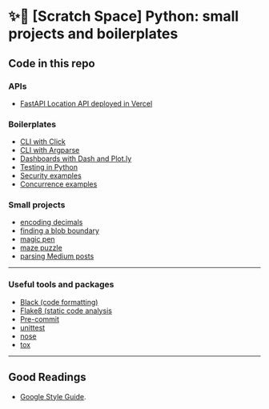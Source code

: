 # ✨🐍 [Scratch Space] Python: small projects and boilerplates 


## Code in this repo

### APIs

* [FastAPI Location API deployed in Vercel](https://github.com/bt3gl-labs/Scratch-Space-Python/tree/master/fastapi-location-app)



### Boilerplates

* [CLI with Click](https://github.com/bt3gl-labs/Scratch-Space-Python/tree/master/boilerplates-click)
* [CLI with Argparse](https://github.com/bt3gl-labs/Scratch-Space-Python/tree/master/boilerplates-argparse)
* [Dashboards with Dash and Plot.ly](https://github.com/bt3gl-labs/Scratch-Space-Python/tree/master/boilerplates-dash)
* [Testing in Python](https://github.com/bt3gl-labs/Scratch-Space-Python/tree/master/boilerplates-tests)
* [Security examples](https://github.com/bt3gl-labs/Scratch-Space-Python/tree/master/boilerplates-security)
* [Concurrence examples](https://github.com/bt3gl-labs/Scratch-Space-Python/tree/master/boilerplates-concurrence)




### Small projects

* [encoding decimals](https://github.com/bt3gl-labs/Scratch-Space-Python/tree/master/small-projects/enconding-decimals)
* [finding a blob boundary](https://github.com/bt3gl-labs/Scratch-Space-Python/tree/master/small-projects/finding-blob-boundary)
* [magic pen](https://github.com/bt3gl-labs/Scratch-Space-Python/tree/master/small-projects/magic-pen)
* [maze puzzle](https://github.com/bt3gl-labs/Scratch-Space-Python/tree/master/small-projects/maze-puzzle)
* [parsing Medium posts](https://github.com/bt3gl-labs/Scratch-Space-Python/tree/master/small-projects/medium)


----

### Useful tools and packages

* [Black (code formatting)]()
* [Flake8 (static code analysis]()
* [Pre-commit]()
* [unittest](https://docs.python.org/3/library/unittest.html)
* [nose](https://nose.readthedocs.io/en/latest/)
* [tox](https://tox.wiki/en/latest/)


----


## Good Readings

* [Google Style Guide](https://google.github.io/styleguide/pyguide.html).

